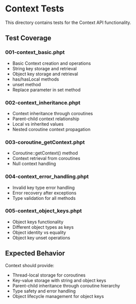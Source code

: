 # Context Tests

This directory contains tests for the Context API functionality.

## Test Coverage

### 001-context_basic.phpt
- Basic Context creation and operations
- String key storage and retrieval
- Object key storage and retrieval
- has/hasLocal methods
- unset method
- Replace parameter in set method

### 002-context_inheritance.phpt
- Context inheritance through coroutines
- Parent-child context relationship
- Local vs inherited values
- Nested coroutine context propagation

### 003-coroutine_getContext.phpt
- Coroutine::getContext() method
- Context retrieval from coroutines
- Null context handling

### 004-context_error_handling.phpt
- Invalid key type error handling
- Error recovery after exceptions
- Type validation for all methods

### 005-context_object_keys.phpt
- Object keys functionality
- Different object types as keys
- Object identity vs equality
- Object key unset operations

## Expected Behavior

Context should provide:
- Thread-local storage for coroutines
- Key-value storage with string and object keys
- Parent-child inheritance through coroutine hierarchy
- Type safety and error handling
- Object lifecycle management for object keys